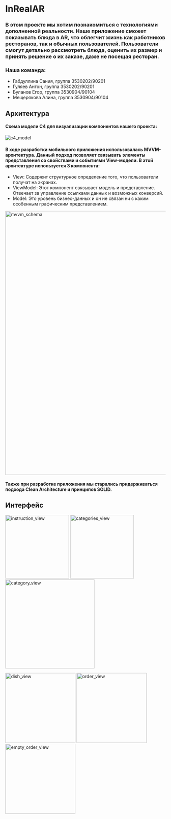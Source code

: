 # InRealAR
### В этом проекте мы хотим познакомиться с технологиями дополненной реальности. Наше приложение сможет показывать блюда в AR, что облегчит жизнь как работников ресторанов, так и обычных пользователей. Пользователи смогут детально рассмотреть блюда, оценить их размер и принять решение о их заказе, даже не посещая ресторан.
### Наша команда:
* Габдуллина Сания, группа 3530202/90201
* Гуляев Антон, группа 3530202/90201
* Буланов Егор, группа 3530904/90104
* Мещерякова Алина, группа 3530904/90104

## Архитектура
#### Схема модели С4 для визуализации компонентов нашего проекта:
![c4_model](https://user-images.githubusercontent.com/60623089/145715033-7a5f25cf-1573-4c85-9db2-dbea1a8651ba.png)
#### В ходе разработки мобильного приложения использовалась MVVM-архитектура. Данный подход позволяет связывать элементы представления со свойствами и событиями View-модели. В этой архитектуре используется 3 компонента:
* View: Содержит структурное определение того, что пользователи получат на экранах.
* ViewModel: Этот компонент связывает модель и представление. Отвечает за 
управление ссылками данных и возможных конверсий.
* Model: Это уровень бизнес-данных и он не связан ни с каким особенным графическим представлением.
<img width="830" alt="mvvm_schema" src="https://user-images.githubusercontent.com/60623089/145714159-856115f2-cb5f-49bd-b1f1-e06b39ca3c72.png">

#### Также при разработке приложения мы старались придерживаться подхода Clean Architecture и принципов SOLID.

## Интерфейс
<img width="200" alt="instruction_view" src="https://user-images.githubusercontent.com/60623089/145715182-4c5b2080-7101-4d6d-8ee1-3968c384856c.png"> <img width="200" alt="categories_view" src="https://user-images.githubusercontent.com/60623089/145715210-61904439-d37a-4fe7-8da1-11c0562c6e40.png"> <img width="280" alt="category_view" src="https://user-images.githubusercontent.com/60623089/145715218-96922633-4e71-4c05-a297-f99b6b44eac1.png">

<img width="220" alt="dish_view" src="https://user-images.githubusercontent.com/60623089/145715227-84a0cf4e-6301-4ef0-be67-64947d1bcf07.png"> <img width="220" alt="order_view" src="https://user-images.githubusercontent.com/60623089/145715241-2d92f191-1b53-40ea-ac00-622ad7e7b52e.png"> <img width="220" alt="empty_order_view" src="https://user-images.githubusercontent.com/60623089/145715254-3d16568a-79f5-4dad-95e9-081a91c7b5c3.png">
